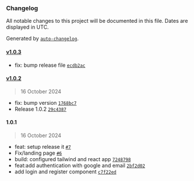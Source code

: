 ### Changelog

All notable changes to this project will be documented in this file. Dates are displayed in UTC.

Generated by [`auto-changelog`](https://github.com/CookPete/auto-changelog).

#### [v1.0.3](https://github.com/Biplav-05/WEB-TASK-TRACKER/compare/v1.0.2...v1.0.3)

- fix: bump release file [`ecdb2ac`](https://github.com/Biplav-05/WEB-TASK-TRACKER/commit/ecdb2ac221890444bded627b00ff3b8366d4ae77)

#### [v1.0.2](https://github.com/Biplav-05/WEB-TASK-TRACKER/compare/1.0.1...v1.0.2)

> 16 October 2024

- fix: bump version [`1768bc7`](https://github.com/Biplav-05/WEB-TASK-TRACKER/commit/1768bc778e331a4a0f740d6bf1607fcc12e52ffa)
- Release 1.0.2 [`29c4387`](https://github.com/Biplav-05/WEB-TASK-TRACKER/commit/29c438726734ad22a6ef931c8fc2ae9ed33ef4d7)

#### 1.0.1

> 16 October 2024

- feat: setup release it [`#7`](https://github.com/Biplav-05/WEB-TASK-TRACKER/pull/7)
- Fix/landing page [`#6`](https://github.com/Biplav-05/WEB-TASK-TRACKER/pull/6)
- build: configured tailwind and react app [`7248798`](https://github.com/Biplav-05/WEB-TASK-TRACKER/commit/7248798a5533627cadbf7d1175fcfdb854e3a2c3)
- feat:add authentication with google and email [`2bf2d02`](https://github.com/Biplav-05/WEB-TASK-TRACKER/commit/2bf2d020b27541e82c8bbe80fd55f7167a54ba39)
- add login and register component [`c7f22ed`](https://github.com/Biplav-05/WEB-TASK-TRACKER/commit/c7f22edc148ae0eab3e94f5d1931c5754681ee22)

